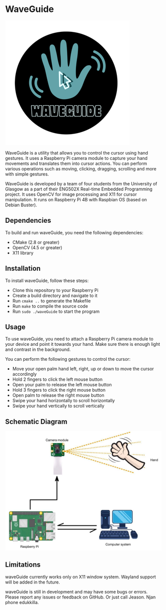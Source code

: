 # WaveGuide

![waveGuide logo](images/waveguide.png "waveGuide")

WaveGuide is a utility that allows you to control the cursor using hand gestures. It uses a Raspberry Pi camera module to capture your hand movements and translates them into cursor actions. You can perform various operations such as moving, clicking, dragging, scrolling and more with simple gestures.

WaveGuide is developed by a team of four students from the University of Glasgow as a part of their ENG502X Real-time Embedded Programming project. It uses OpenCV for image processing and X11 for cursor manipulation. It runs on Raspberry Pi 4B with Raspbian OS (based on Debian Buster).

## Dependencies

To build and run waveGuide, you need the following dependencies:

- CMake (2.8 or greater)
- OpenCV (4.5 or greater)
- X11 library

## Installation

To install waveGuide, follow these steps:

- Clone this repository to your Raspberry Pi
- Create a build directory and navigate to it
- Run `cmake ..` to generate the Makefile
- Run `make` to compile the source code
- Run `sudo ./waveGuide` to start the program

## Usage

To use waveGuide, you need to attach a Raspberry Pi camera module to your device and point it towards your hand. Make sure there is enough light and contrast in the background.

You can perform the following gestures to control the cursor:

- Move your open palm hand left, right, up or down to move the cursor accordingly
- Hold 2 fingers to click the left mouse button
- Open your palm to release the left mouse button
- Hold 3 fingers to click the right mouse button
- Open palm to release the right mouse button
- Swipe your hand horizontally to scroll horizontally
- Swipe your hand vertically to scroll vertically

## Schematic Diagram

![schematic diagram](images/schematicDiagram.jpeg "SchematicDiagram")

## Limitations

waveGuide currently works only on X11 window system. Wayland support will be added in the future.

waveGuide is still in development and may have some bugs or errors. Please report any issues or feedback on GitHub. Or just call Jeason. Njan phone edukkilla.
